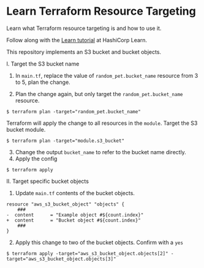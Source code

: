# Learn Terraform Resource Targeting

Learn what Terraform resource targeting is and how to use it.

Follow along with the [Learn
tutorial](https://learn.hashicorp.com/tutorials/terraform/resource-targeting?in=terraform/state)
at HashiCorp Learn.

This repository implements an S3 bucket and bucket objects.

I. Target the S3 bucket name

1. In `main.tf`, replace the value of `random_pet.bucket_name` resource from 3 to 5, plan the change.

2. Plan the change again, but only target the `random_pet.bucket_name` resource.
```
$ terraform plan -target="random_pet.bucket_name"
```
Terraform will apply the change to all resources in the `module`. Target the S3 bucket module.
```
$ terraform plan -target="module.s3_bucket"
```
3. Change the output `bucket_name` to refer to the bucket name directly.
4. Apply the config
```
$ terraform apply
```

II. Target specific bucket objects

1. Update `main.tf` contents of the bucket objects.
```
resource "aws_s3_bucket_object" "objects" {
    ###
-  content      = "Example object #${count.index}"
+  content      = "Bucket object #${count.index}"
    ###
}
```
2. Apply this change to two of the bucket objects. Confirm with a `yes`
```
$ terraform apply -target="aws_s3_bucket_object.objects[2]" -target="aws_s3_bucket_object.objects[3]"
```

